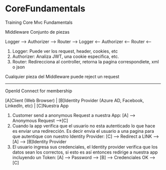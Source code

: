 # CoreFundamentals
Training Core Mvc Fundamentals

Middleware
Conjunto de piezas

Logger --> Authorizer --> Router -->
Logger <-- Authorizer <-- Router <--

1) Logger: Puede ver los request, header, cookies, etc
2) Authorizer: Analiza JWT, una cookie especifica, etc. 
3) Router: Redirecciona al controller, retorna la pagina correspondiete, xml o json


Cualquier pieza del Middleware puede reject un request

------------------------
OpenId Connect for membership

[A]Client (Web Browser) | [B]Identity Provider (Azure AD, Facebook, LinkedIn, etc) | [C]Nuestra App

1) Customer send a anonymous Request a nuestra App:  [A] --> Anonymous Request -->[C]
2) Cuando la app verifica que el usuario no esta autenticado lo que hace es enviar una redirección. Es decir envia el usuario a una pagina
para que autentique con nuestro Identity Provider: [C] --> Redirect a LINK -->[A] --> [B]Identity Provider
3) El usuario ingresa sus credenciales, el Identity provider verifica que los datos sean los correctos, si esto es así entonces redirige a nuestra app incluyendo un Token: [A] --> Password --> [B] --> Credenciales OK --> [C]

